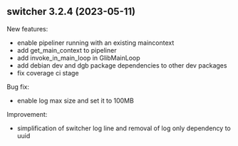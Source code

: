 switcher 3.2.4 (2023-05-11)
---------------------------

New features:
* enable pipeliner running with an existing maincontext
* add get_main_context to pipeliner
* add invoke_in_main_loop in GlibMainLoop
* add debian dev and dgb package dependencies to other dev packages
* fix coverage ci stage

Bug fix:
* enable log max size and set it to 100MB

Improvement:
* simplification of switcher log line and removal of log only dependency to uuid

